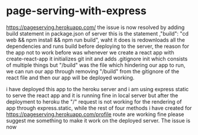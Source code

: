 # page-serving-with-express
https://pageserving.herokuapp.com/
the issue is now resolved by adding build statement in package.json of server this is the statement ,"build": "cd web && npm install && npm run build", waht it does is redownloads all the dependencies and runs build before deploying to the server, the reason for the app not to work before was whenever we create a react app with create-react-app it initializes git init and adds .gitignore init which consists of multiple things but "/build" was the file which hindering our app to run, we can run our app through removing "/build" from the gitignore of the react file and then our app will be deployed working.

i have deployed this app to the heroku server and i am using express static to serve the react app and it is running fine in local server but after the deployment to heroku the "/"
request is not working for the rendering of app through express.static, while the rest of four methods i have created for https://pageserving.herokuapp.com/profile route are working 
fine please suggest me something to make it work on the deployed server.
The issue is now 
